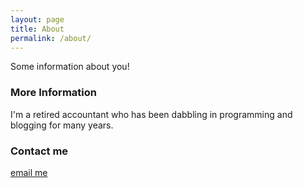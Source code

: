 ```yaml
---
layout: page
title: About
permalink: /about/
---
```


Some information about you!

### More Information

I'm a retired accountant who has been dabbling in programming and blogging for many years.

### Contact me

[email me](mailto:john_popham@hotmail.com)